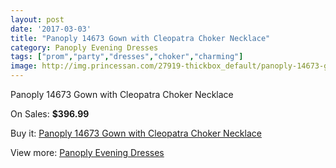 ```yaml
---
layout: post
date: '2017-03-03'
title: "Panoply 14673 Gown with Cleopatra Choker Necklace"
category: Panoply Evening Dresses
tags: ["prom","party","dresses","choker","charming"]
image: http://img.princessan.com/27919-thickbox_default/panoply-14673-gown-with-cleopatra-choker-necklace.jpg
---
```

Panoply 14673 Gown with Cleopatra Choker Necklace

On Sales: **$396.99**
<a href="https://www.princessan.com/en/12732-panoply-14673-gown-with-cleopatra-choker-necklace.html"><amp-img layout="responsive" width="600" height="600" src="//img.princessan.com/27919-thickbox_default/panoply-14673-gown-with-cleopatra-choker-necklace.jpg" alt="Panoply 14673 Gown with Cleopatra Choker Necklace 0" /></a>
<a href="https://www.princessan.com/en/12732-panoply-14673-gown-with-cleopatra-choker-necklace.html"><amp-img layout="responsive" width="600" height="600" src="//img.princessan.com/27920-thickbox_default/panoply-14673-gown-with-cleopatra-choker-necklace.jpg" alt="Panoply 14673 Gown with Cleopatra Choker Necklace 1" /></a>

Buy it: [Panoply 14673 Gown with Cleopatra Choker Necklace](https://www.princessan.com/en/12732-panoply-14673-gown-with-cleopatra-choker-necklace.html "Panoply 14673 Gown with Cleopatra Choker Necklace")

View more: [Panoply Evening Dresses](https://www.princessan.com/en/92- "Panoply Evening Dresses")